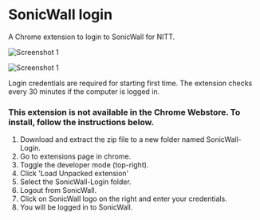# SonicWall login

A Chrome extension to login to SonicWall for NITT.

![Screenshot 1](https://user-images.githubusercontent.com/17947485/30239487-8104c5ce-957b-11e7-98bc-a8f2117dcbe6.jpg)


![Screenshot 1](https://user-images.githubusercontent.com/17947485/30239488-8110d1ac-957b-11e7-8480-a6094c15ec6e.jpg)

Login credentials are required for starting first time. The extension checks every 30 minutes if the computer is logged in.

### This extension is not available in the Chrome Webstore. To install, follow the instructions below.

1. Download and extract the zip file to a new folder named SonicWall-Login.
2. Go to extensions page in chrome.
3. Toggle the developer mode (top-right).
4. Click 'Load Unpacked extension'
5. Select the SonicWall-Login folder.
6. Logout from SonicWall.
7. Click on SonicWall logo on the right and enter your credentials.
8. You will be logged in to SonicWall.
